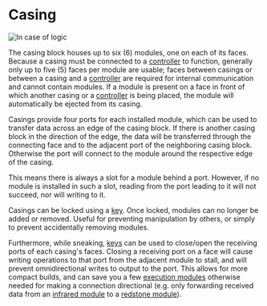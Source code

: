 # Casing
![In case of logic](item:tis3d:casing)

The casing block houses up to six (6) modules, one on each of its faces. Because a casing must be connected to a [controller](controller.md) to function, generally only up to five (5) faces per module are usable; faces between casings or between a casing and a [controller](controller.md) are required for internal communication and cannot contain modules. If a module is present on a face in front of which another casing or a [controller](controller.md) is being placed, the module will automatically be ejected from its casing.

Casings provide four ports for each installed module, which can be used to transfer data across an edge of the casing block. If there is another casing block in the direction of the edge, the data will be transferred through the connecting face and to the adjacent port of the neighboring casing block. Otherwise the port will connect to the module around the respective edge of the casing.

This means there is always a slot for a module behind a port. However, if no module is installed in such a slot, reading from the port leading to it will not succeed, nor will writing to it.

Casings can be locked using a [key](../item/key.md). Once locked, modules can no longer be added or removed. Useful for preventing manipulation by others, or simply to prevent accidentally removing modules.

Furthermore, while sneaking, [keys](../item/key.md) can be used to close/open the receiving ports of each casing's faces. Closing a receiving port on a face will cause writing operations to that port from the adjacent module to stall, and will prevent omnidirectional writes to output to the port. This allows for more compact builds, and can save you a few [execution modules](../item/execution_module.md) otherwise needed for making a connection directional (e.g. only forwarding received data from an [infrared module](../item/infrared_module.md) to a [redstone module](../item/redstone_module.md)).